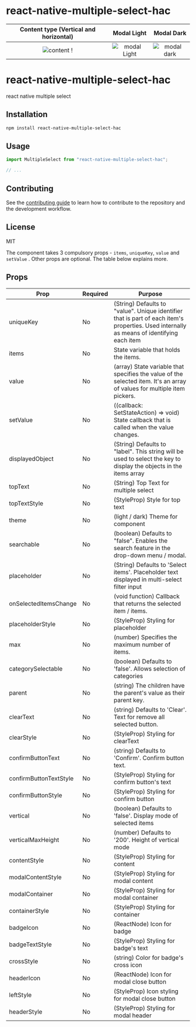 # react-native-multiple-select-hac

Content type (Vertical and horizontal)         |  Modal Light |  Modal Dark
:-------------------------:|:-------------------------:|:-------------------------:
![content !](https://user-images.githubusercontent.com/63130177/155967651-f9f24a60-0dd6-49b0-8b77-935b9f896c60.png)|![modal Light](https://user-images.githubusercontent.com/63130177/155967204-584ebdad-ade7-4bf4-bec5-26891a28a8b7.png)| ![modal dark](https://user-images.githubusercontent.com/63130177/155966892-fe117d11-aaf4-46b2-bdb1-816b5dad42e1.png)


# react-native-multiple-select-hac

react native multiple select

## Installation

```sh
npm install react-native-multiple-select-hac
```

## Usage

```js
import MultipleSelect from "react-native-multiple-select-hac";

// ...

```

## Contributing

See the [contributing guide](CONTRIBUTING.md) to learn how to contribute to the repository and the development workflow.

## License

MIT



The component takes 3 compulsory props - `items`, `uniqueKey`, `value` and `setValue` . Other props are optional. The table below explains more.


## Props

| Prop        | Required   | Purpose  |
| ------------- |-------------| -----|
| uniqueKey      | No      | (String) Defaults to "value". Unique identifier that is part of each item's properties. Used internally as means of identifying each item|
| items | No |  State variable that holds the items. |
| value | No | (array) State variable that specifies the value of the selected item. It's an array of values for multiple item pickers. |
| setValue | No | ((callback: SetStateAction) => void)  State callback that is called when the value changes. |
| displayedObject | No | (String) Defaults to "label". This string will be used to select the key to display the objects in the items array |
| topText | No | (String) Top Text for multiple select |
| topTextStyle | No | (StyleProp<TextStyle>) Style for top text |
| theme | No | (light / dark) Theme for component |
| searchable | No | (boolean) Defaults to "false". Enables the search feature in the drop-down menu / modal. |
| placeholder | No | (String) Defaults to 'Select items'. Placeholder text displayed in multi-select filter input |
| onSelectedItemsChange | No | (void function) Callback that returns the selected item / items. |
| placeholderStyle | No | (StyleProp<TextStyle>) Styling for placeholder |
| max | No | (number) Specifies the maximum number of items. |
| categorySelectable | No | (boolean) Defaults to 'false'. Allows selection of categories |
| parent | No | (string) The children have the parent's value as their parent key. |
| clearText | No | (string) Defaults to 'Clear'. Text for remove all selected button. |
| clearStyle | No | (StyleProp<TextStyle>) Styling for clearText |
| confirmButtonText | No | (string) Defaults to 'Confirm'. Confirm button text. |
| confirmButtonTextStyle | No | (StyleProp<ViewStyle>) Styling for confirm button's text |
| confirmButtonStyle | No | (StyleProp<ViewStyle>) Styling for confirm button |
| vertical | No | (boolean) Defaults to 'false'. Display mode of selected items|
| verticalMaxHeight | No | (number) Defaults to '200'. Height of vertical mode|
| contentStyle | No | (StyleProp<ViewStyle>) Styling for content |
| modalContentStyle | No | (StyleProp<ViewStyle>) Styling for modal content |
| modalContainer | No | (StyleProp<ViewStyle>) Styling for modal container |
| containerStyle | No | (StyleProp<ViewStyle>) Styling for container |
| badgeIcon | No | (ReactNode) Icon for badge |
| badgeTextStyle | No | (StyleProp<TextStyle>) Styling for badge's text |
| crossStyle | No | (string) Color for badge's cross icon |
| headerIcon | No | (ReactNode) Icon for modal close button |
| leftStyle | No | (StyleProp<ImageStyle>) Icon styling for modal close button |
| headerStyle | No | (StyleProp<ViewStyle>) Styling for modal header |
  
